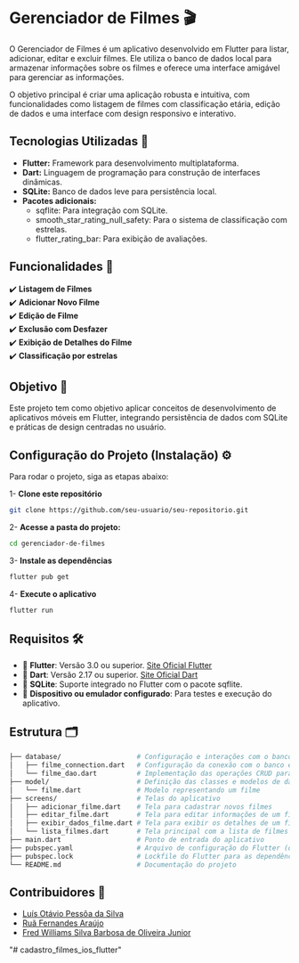# Gerenciador de Filmes 🎬
O Gerenciador de Filmes é um aplicativo desenvolvido em Flutter para listar, adicionar, editar e excluir filmes. Ele utiliza o banco de dados local para armazenar informações sobre os filmes e oferece uma interface amigável para gerenciar as informações.

O objetivo principal é criar uma aplicação robusta e intuitiva, com funcionalidades como listagem de filmes com classificação etária, edição de dados e uma interface com design responsivo e interativo.

## Tecnologias Utilizadas 🚀

- **Flutter:** Framework para desenvolvimento multiplataforma.
- **Dart:** Linguagem de programação para construção de interfaces dinâmicas.
- **SQLite:** Banco de dados leve para persistência local.
- **Pacotes adicionais:**
  - sqflite: Para integração com SQLite.
  - smooth_star_rating_null_safety: Para o sistema de classificação com estrelas.
  - flutter_rating_bar: Para exibição de avaliações.

## Funcionalidades 🌟 

✔️ **Listagem de Filmes**  
✔️ **Adicionar Novo Filme**  
✔️ **Edição de Filme**  
✔️ **Exclusão com Desfazer**  
✔️ **Exibição de Detalhes do Filme**  
✔️ **Classificação por estrelas**  

## Objetivo 🎯
Este projeto tem como objetivo aplicar conceitos de desenvolvimento de aplicativos móveis em Flutter, integrando persistência de dados com SQLite e práticas de design centradas no usuário.

## Configuração do Projeto (Instalação) ⚙️
Para rodar o projeto, siga as etapas abaixo:

1- **Clone este repositório** 
```bash
git clone https://github.com/seu-usuario/seu-repositorio.git
```
2- **Acesse a pasta do projeto:** 
```bash
cd gerenciador-de-filmes
```
3- **Instale as dependências** 
```bash
flutter pub get
```
4- **Execute o aplicativo** 
```bash
flutter run
```

## Requisitos 🛠️ 

- 🔹 **Flutter**: Versão 3.0 ou superior. [Site Oficial Flutter](https://flutter.dev/)
- 🔹 **Dart**: Versão 2.17 ou superior. [Site Oficial Dart](https://dart.dev/)
- 🔹 **SQLite**: Suporte integrado no Flutter com o pacote sqflite.
- 🔹 **Dispositivo ou emulador configurado**: Para testes e execução do aplicativo.

## Estrutura 🗂️
```bash
├── database/                   # Configuração e interações com o banco de dados SQLite
│   ├── filme_connection.dart   # Configuração da conexão com o banco e criação de tabelas
│   └── filme_dao.dart          # Implementação das operações CRUD para os filmes
├── model/                      # Definição das classes e modelos de dados
│   └── filme.dart              # Modelo representando um filme
├── screens/                    # Telas do aplicativo
│   ├── adicionar_filme.dart    # Tela para cadastrar novos filmes
│   ├── editar_filme.dart       # Tela para editar informações de um filme existente
│   ├── exibir_dados_filme.dart # Tela para exibir os detalhes de um filme
│   └── lista_filmes.dart       # Tela principal com a lista de filmes cadastrados
├── main.dart                   # Ponto de entrada do aplicativo
├── pubspec.yaml                # Arquivo de configuração do Flutter (dependências e assets)
├── pubspec.lock                # Lockfile do Flutter para as dependências
└── README.md                   # Documentação do projeto
```
## Contribuidores 👥

- [Luís Otávio Pessôa da Silva](https://github.com/LuisOtavioPessoa)
- [Ruã Fernandes Araújo](https://github.com/ruafernd)
- [Fred Williams Silva Barbosa de Oliveira Junior](https://github.com/fredderyko)
  
  



"# cadastro_filmes_ios_flutter" 
